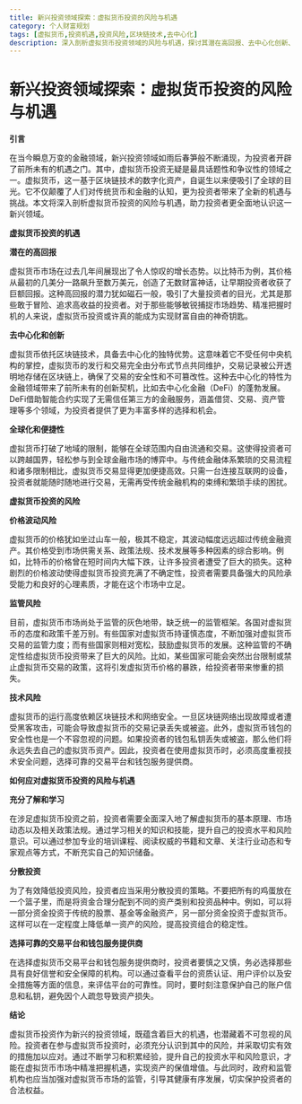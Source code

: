 ```yaml
---
title: 新兴投资领域探索：虚拟货币投资的风险与机遇
category: 个人财富规划
tags: [虚拟货币,投资机遇,投资风险,区块链技术,去中心化]
description: 深入剖析虚拟货币投资领域的风险与机遇，探讨其潜在高回报、去中心化创新、全球化便捷性等特点，以及价格波动、监管、技术等方面的风险，并提供应对策略，助力投资者全面认识这一新兴投资领域。
---
```


# 新兴投资领域探索：虚拟货币投资的风险与机遇

**引言**

在当今瞬息万变的金融领域，新兴投资领域如雨后春笋般不断涌现，为投资者开辟了前所未有的机遇之门。其中，虚拟货币投资无疑是最具话题性和争议性的领域之一。虚拟货币，这一基于区块链技术的数字化资产，自诞生以来便吸引了全球的目光。它不仅颠覆了人们对传统货币和金融的认知，更为投资者带来了全新的机遇与挑战。本文将深入剖析虚拟货币投资的风险与机遇，助力投资者更全面地认识这一新兴领域。

**虚拟货币投资的机遇**

**潜在的高回报**

虚拟货币市场在过去几年间展现出了令人惊叹的增长态势。以比特币为例，其价格从最初的几美分一路飙升至数万美元，创造了无数财富神话，让早期投资者收获了巨额回报。这种高回报的潜力犹如磁石一般，吸引了大量投资者的目光，尤其是那些敢于冒险、追求高收益的投资者。对于那些能够敏锐捕捉市场趋势、精准把握时机的人来说，虚拟货币投资或许真的能成为实现财富自由的神奇钥匙。

**去中心化和创新**

虚拟货币依托区块链技术，具备去中心化的独特优势。这意味着它不受任何中央机构的掌控，虚拟货币的发行和交易完全由分布式节点共同维护，交易记录被公开透明地存储在区块链上，确保了交易的安全性和不可篡改性。这种去中心化的特性为金融领域带来了前所未有的创新契机，比如去中心化金融（DeFi）的蓬勃发展。DeFi借助智能合约实现了无需信任第三方的金融服务，涵盖借贷、交易、资产管理等多个领域，为投资者提供了更为丰富多样的选择和机会。

**全球化和便捷性**

虚拟货币打破了地域的限制，能够在全球范围内自由流通和交易。这使得投资者可以跨越国界，轻松参与到全球金融市场的博弈中。与传统金融体系繁琐的交易流程和诸多限制相比，虚拟货币交易显得更加便捷高效。只需一台连接互联网的设备，投资者就能随时随地进行交易，无需再受传统金融机构的束缚和繁琐手续的困扰。

**虚拟货币投资的风险**

**价格波动风险**

虚拟货币的价格犹如坐过山车一般，极其不稳定，其波动幅度远远超过传统金融资产。其价格受到市场供需关系、政策法规、技术发展等多种因素的综合影响。例如，比特币的价格曾在短时间内大幅下跌，让许多投资者遭受了巨大的损失。这种剧烈的价格波动使得虚拟货币投资充满了不确定性，投资者需要具备强大的风险承受能力和良好的心理素质，才能在这个市场中立足。

**监管风险**

目前，虚拟货币市场尚处于监管的灰色地带，缺乏统一的监管框架。各国对虚拟货币的态度和政策千差万别。有些国家对虚拟货币持谨慎态度，不断加强对虚拟货币交易的监管力度；而有些国家则相对宽松，鼓励虚拟货币的发展。这种监管的不确定性给虚拟货币投资带来了巨大的风险。比如，某些国家可能会突然出台限制或禁止虚拟货币交易的政策，这将引发虚拟货币价格的暴跌，给投资者带来惨重的损失。

**技术风险**

虚拟货币的运行高度依赖区块链技术和网络安全。一旦区块链网络出现故障或者遭受黑客攻击，可能会导致虚拟货币的交易记录丢失或被盗。此外，虚拟货币钱包的安全性也是一个不容忽视的问题。如果投资者的钱包私钥丢失或被盗，那么他们将永远失去自己的虚拟货币资产。因此，投资者在使用虚拟货币时，必须高度重视技术安全问题，选择可靠的交易平台和钱包服务提供商。

**如何应对虚拟货币投资的风险与机遇**

**充分了解和学习**

在涉足虚拟货币投资之前，投资者需要全面深入地了解虚拟货币的基本原理、市场动态以及相关政策法规。通过学习相关的知识和技能，提升自己的投资水平和风险意识。可以通过参加专业的培训课程、阅读权威的书籍和文章、关注行业动态和专家观点等方式，不断充实自己的知识储备。

**分散投资**

为了有效降低投资风险，投资者应当采用分散投资的策略。不要把所有的鸡蛋放在一个篮子里，而是将资金合理分配到不同的资产类别和投资品种中。例如，可以将一部分资金投资于传统的股票、基金等金融资产，另一部分资金投资于虚拟货币。这样可以在一定程度上降低单一资产的风险，提高投资组合的稳定性。

**选择可靠的交易平台和钱包服务提供商**

在选择虚拟货币交易平台和钱包服务提供商时，投资者要慎之又慎，务必选择那些具有良好信誉和安全保障的机构。可以通过查看平台的资质认证、用户评价以及安全措施等方面的信息，来评估平台的可靠性。同时，要时刻注意保护自己的账户信息和私钥，避免因个人疏忽导致资产损失。

**结论**

虚拟货币投资作为新兴的投资领域，既蕴含着巨大的机遇，也潜藏着不可忽视的风险。投资者在参与虚拟货币投资时，必须充分认识到其中的风险，并采取切实有效的措施加以应对。通过不断学习和积累经验，提升自己的投资水平和风险意识，才能在虚拟货币市场中精准把握机遇，实现资产的保值增值。与此同时，政府和监管机构也应当加强对虚拟货币市场的监管，引导其健康有序发展，切实保护投资者的合法权益。